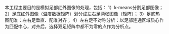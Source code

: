 本工程主要目的是模拟足部红外图像的处理，包括：
1）k-means分割足部图像；
2）足底红外图像（温度数据矩阵）划分成左右足两张图像（矩阵）；
3）足底热图配准：左右足垂直、配准对齐；
4）左右足不对称分析：以足部连通区域质心作为匹配中心，对齐后，选择双足矩阵中都不为零的点作为分析点。
